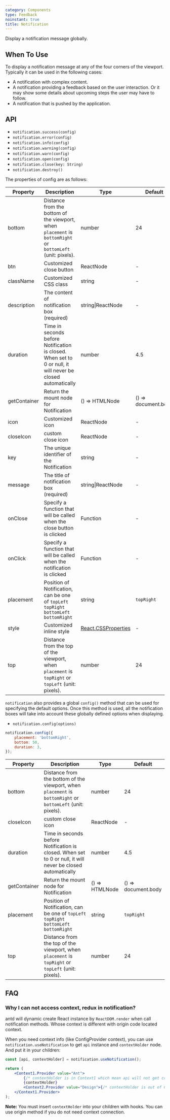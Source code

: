 ```yaml
---
category: Components
type: Feedback
noinstant: true
title: Notification
---
```


Display a notification message globally.

## When To Use

To display a notification message at any of the four corners of the viewport. Typically it can be used in the following cases:

- A notification with complex content.
- A notification providing a feedback based on the user interaction. Or it may show some details about upcoming steps the user may have to follow.
- A notification that is pushed by the application.

## API

- `notification.success(config)`
- `notification.error(config)`
- `notification.info(config)`
- `notification.warning(config)`
- `notification.warn(config)`
- `notification.open(config)`
- `notification.close(key: String)`
- `notification.destroy()`

The properties of config are as follows:

| Property     | Description                                                                                                 | Type                                                                                                                                                | Default             |
| ------------ | ----------------------------------------------------------------------------------------------------------- | --------------------------------------------------------------------------------------------------------------------------------------------------- | ------------------- |
| bottom       | Distance from the bottom of the viewport, when `placement` is `bottomRight` or `bottomLeft` (unit: pixels). | number                                                                                                                                              | 24                  |
| btn          | Customized close button                                                                                     | ReactNode                                                                                                                                           | -                   |
| className    | Customized CSS class                                                                                        | string                                                                                                                                              | -                   |
| description  | The content of notification box (required)                                                                  | string\|ReactNode                                                                                                                                   | -                   |
| duration     | Time in seconds before Notification is closed. When set to 0 or null, it will never be closed automatically | number                                                                                                                                              | 4.5                 |
| getContainer | Return the mount node for Notification                                                                      | () => HTMLNode                                                                                                                                      | () => document.body |
| icon         | Customized icon                                                                                             | ReactNode                                                                                                                                           | -                   |
| closeIcon    | custom close icon                                                                                           | ReactNode                                                                                                                                           | -                   |
| key          | The unique identifier of the Notification                                                                   | string                                                                                                                                              | -                   |
| message      | The title of notification box (required)                                                                    | string\|ReactNode                                                                                                                                   | -                   |
| onClose      | Specify a function that will be called when the close button is clicked                                     | Function                                                                                                                                            | -                   |
| onClick      | Specify a function that will be called when the notification is clicked                                     | Function                                                                                                                                            | -                   |
| placement    | Position of Notification, can be one of `topLeft` `topRight` `bottomLeft` `bottomRight`                     | string                                                                                                                                              | `topRight`          |
| style        | Customized inline style                                                                                     | [React.CSSProperties](https://github.com/DefinitelyTyped/DefinitelyTyped/blob/e434515761b36830c3e58a970abf5186f005adac/types/react/index.d.ts#L794) | -                   |
| top          | Distance from the top of the viewport, when `placement` is `topRight` or `topLeft` (unit: pixels).          | number                                                                                                                                              | 24                  |

`notification` also provides a global `config()` method that can be used for specifying the default options. Once this method is used, all the notification boxes will take into account these globally defined options when displaying.

- `notification.config(options)`

```js
notification.config({
	placement: 'bottomRight',
	bottom: 50,
	duration: 3,
});
```

| Property     | Description                                                                                                 | Type           | Default             |
| ------------ | ----------------------------------------------------------------------------------------------------------- | -------------- | ------------------- |
| bottom       | Distance from the bottom of the viewport, when `placement` is `bottomRight` or `bottomLeft` (unit: pixels). | number         | 24                  |
| closeIcon    | custom close icon                                                                                           | ReactNode      | -                   |
| duration     | Time in seconds before Notification is closed. When set to 0 or null, it will never be closed automatically | number         | 4.5                 |
| getContainer | Return the mount node for Notification                                                                      | () => HTMLNode | () => document.body |
| placement    | Position of Notification, can be one of `topLeft` `topRight` `bottomLeft` `bottomRight`                     | string         | `topRight`          |
| top          | Distance from the top of the viewport, when `placement` is `topRight` or `topLeft` (unit: pixels).          | number         | 24                  |

## FAQ

### Why I can not access context, redux in notification?

antd will dynamic create React instance by `ReactDOM.render` when call notification methods. Whose context is different with origin code located context.

When you need context info (like ConfigProvider context), you can use `notification.useNotification` to get `api` instance and `contextHolder` node. And put it in your children:

```jsx
const [api, contextHolder] = notification.useNotification();

return (
	<Context1.Provider value="Ant">
		{/* contextHolder is in Context1 which mean api will not get context of Context1 */}
		{contextHolder}
		<Context2.Provider value="Design">{/* contextHolder is out of Context2 which mean api will not get context of Context2 */}</Context2.Provider>
	</Context1.Provider>
);
```

**Note:** You must insert `contextHolder` into your children with hooks. You can use origin method if you do not need context connection.
